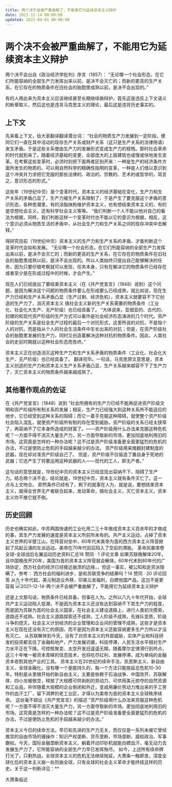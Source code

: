 ```yaml
---
title: 两个决不会被严重曲解了，不能用它为延续资本主义辩护
date: 2021-12-14 00:00:00
updated: 2022-04-01 00:00:00
---
```



# 两个决不会被严重曲解了，不能用它为延续资本主义辩护

两个决不会出自《政治经济学批判》序言（1857）：
“无论哪一个社会形态，在它们所能容纳的全部生产力发挥出来以前，是决不会灭亡的；而新的更高的生产关系，在它存在的物质条件在旧社会的胎胞里成熟以前，是决不会出现的。”

有的人用此来为资本主义应该继续甚至长期继续做辩护。首先这是违反上下文语义的断章取义，然后这也是违背马克思主义的理论，最后这是违背历史事实的。
## 上下文
先来看上下文，给大家翻译翻译潜台词：
“社会的物质生产力发展到一定阶段，便同它们一直在其中活动的现存生产关系或财产关系（这只是生产关系的法律用语）发生矛盾。于是这些关系便由生产力的发展形式变成生产力的桎梏。那时社会革命的时代就到来了。随着经济基础的变更，全部庞大的上层建筑也或慢或快地发生变革。在考察这些变革时，必须时刻把下面两者区别开来：一种是生产的经济条件方面所发生的物质的、可以用自然科学的精确性指明的变革，一种是人们借以意识到这个冲突并力求把它克服的那些法律的、政治的、宗教的、艺术的或哲学的，简言之，意识形态的形式。”

这些年（19世纪中页）是个变革时代，资本主义的经济基础在变化，生产力和生产关系的矛盾凸显了，生产力被生产关系限制了，于是产生了要克服这个矛盾的意识形态，各种思潮里，有的涂脂抹粉维护资本主义，也有想结束资本主义的，有的是空想社会主义，还有科学社会主义等等。
“我们判断一个人不能以他对自己的看法为根据，同样，我们判断这样一个变革时代也不能以它的意识为根据，相反，这个意识必须从物质生活的矛盾中，从社会生产力和生产关系之间的现存冲突中去解释。”

得研究目前（19世纪中页）资本主义的生产力和生产关系的矛盾，才能判断这个变革时代会如和发展。
“无论哪一个社会形态，在它们所能容纳的全部生产力发挥出来以前，是决不会灭亡的；而新的更高的生产关系，在它存在的物质条件在旧社会的胎胞里成熟以前，是决不会出现的。所以人类始终只提出自己能够解决的任务，因为只要仔细考察就可以发现，任务本身，只有在解决它的物质条件已经存在或者至少是在形成过程中的时候，才会产生。”

现在人们已经提出了要结束资本主义（在《共产党宣言》（1848）说到）这个问题，是因为解决这个问题的物质条件要么在形成要么已经成熟，就比如说，现在生产力已经和生产关系矛盾凸显（生产过剩、经济危机），资本主义就要容不下它创造的生产力了，消灭资本主义 搞社会主义新的生产关系需要的物质条件（工业化、社会化大生产、无产阶级）也已经具备了。
“大体说来，亚细亚的、古代的、封建的和现代资产阶级的生产方式可以看作是社会经济形态演进的几个时代。资产阶级的生产关系是社会生产过程的最后一个对抗形式，这里所说的对抗，不是指个人的对抗，而是指从个人的社会生活条件中生长出来的对抗；但是，在资产阶级社会的胎胞里发展的生产力，同时又创造着解决这种对抗的物质条件。因此，人类社会的史前时期就以这种社会形态而告终。”

资本主义正在创造消灭这种生产力和生产关系矛盾的物质条件（工业化、社会化大生产、无产阶级）也已经具备了。
翻译完毕。一句话，马克思原文意思是，资本主义创造的生产力和资本主义生产关系矛盾凸显，生产关系越来越容不下了生产力了，灭亡资本主义的物质条件越来越成熟了。
## 其他著作观点的佐证
在《共产党宣言》（1848）说到
“社会所拥有的生产力已经不能再促进资产阶级文明和资产阶级所有制关系的发展；相反，生产力已经强大到这种关系所不能适应的地步，它已经受到这种关系的阻碍；而它一着手克服这种障碍，就使整个资产阶级社会陷入混乱，就使资产阶级所有制的存在受到威胁。资产阶级的关系已经太狭窄了，再容纳不了它本身所造成的财富了。——资产阶级用什么办法来克服这种危机呢？一方面不得不消灭大量生产力，另一方面夺取新的市场，更加彻底地利用旧的市场。这究竟是怎样的一种办法呢？这不过是资产阶级准备更全面更猛烈的危机的办法，不过是使防止危机的手段越来越少的办法。
资产阶级用来推翻封建制度的武器，现在却对准资产阶级自己了。
但是，资产阶级不仅锻造了置自身于死地的武器；它还产生了将要运用这种武器的人——现代的工人，即无产者。”

这句话的意思就是，19世纪中页的资本主义已经显现出容纳不下、阻碍了生产力。结合两个决不会，结论就是，19世纪中页，资本主义就有条件灭亡了。这一点与上文吻合。
即然条件已经有了，剩下的就事在人为，就是说，要想结束资本主义，就得全世界无产者联合起来，发动革命，搞社会主义，灭亡资本主义，资本主义你不推它就不倒。
## 历史回顾
历史也确实如此，中苏两国快速的工业化用二三十年做成资本主义百余年的才做成的事，其生产力发展的速度是资本主义所前所未有的。共产主义运动，占掉了资本主义世界的半壁江山，在阵营对垒中，60年代末美帝为首的西方资本主义阵营掀起了风起云涌的左派运动，美帝在70年代前后陷入了空前的滞胀。
革命风暴席卷全球-全球战后左翼运动历史资料汇总18 赞同 · 1 评论文章
如果苏联晚解体20年，且中国晚改开20年，美国为首的资本主义阵营就会解体。60年代末到80年代的广场协定，西方社会的经济已经接近崩溃的边缘，，但这一事实，被公知和走资派隐瞒了。参考：
西方社会的福利进步，是和苏联竞争的结果吗？14 赞同 · 20 评论回答
从九十年代起，美元制造业外移，印美元发福利，白嫖他国产品，这岂不是更容易
![2021-12-14-两个决不会被严重曲解了，不能用它为延续资本主义辩护](assets/2021-12-14-两个决不会被严重曲解了，不能用它为延续资本主义辩护.jpeg)

还是上文那句话，物质条件已经具备，但事在人为。之所以八九十年代开始，全球共产主义运动陷入低潮，不是因为资本主义还没有达到容纳不下其生产力的程度，而是因为苏联为首的社会主义国家，在社会主义建设道路上，进行人类初次摸索，道路还不成熟。社会主义道路探索还不成熟，工人阶级不成熟，先锋队变质，阶级斗争的熄灭，社会主义计划经济的企业管理和企业间的管理不成熟，这些才是资本主义在现在还没有灭亡的原因，而不是因为资本主义还能容纳更多生产力所以才没有灭亡。
从苏联解体到今天，没有了对资本主义的外部威胁，实体产业和科技研发的投资都去往了金融和地产，产力发展迟缓，科技停滞，人民生活水平相对生产力水平正在下降。可控核聚变、太空开发旧遥遥无期，随着摩尔定律滑行到终点，这三十年唯一被资本青睐的信息技术，也将吃尽红利、发展停滞，成为单纯的金融资本收割其他产业的工具。
资本主义在20世纪的续命手法，凯恩斯主义、新自由主义、全球金融化，没有哪一个是能持久的，每一个方法只能拖延总危机10-30年。特别是从里根开始的新自由主义，主要是依赖于石油战争、中国改开、苏联解体、四小龙被做空，释放了大规模可供剥削的劳动力、可供用美元掠夺的自然资源和工业品，并伴随着大规模的企业倒闭和外迁，变成用廉价劳动力堆出来的手工劳作的血汗工厂，留下凋弊的老工业区，才得以为美帝为首的资本主义全球秩序续命。
这丝毫不超出《共产党宣言》的描述
“资产阶级用什么办法来克服这种危机呢？一方面不得不消灭大量生产力，另一方面夺取新的市场，更加彻底地利用旧的市场。这究竟是怎样的一种办法呢？这不过是资产阶级准备更全面更猛烈的危机的办法，不过是使防止危机的手段越来越少的办法。”

资本主义今日的续命方法，早已和先进的生产力无关，而仅仅是一系列未被它曾经推崇的自由市场的骚操作：知识产权垄断、货币垄断、市场垄断、威权政治、军事霸权。今天，国际金融垄断资本主义，躺着开动印钞机就能白嫖血汗，毫无动力去发展生产力了，它所能容纳的全部生产力早已发挥殆尽。
如今，上述所有续命牌打光了，只剩热战，全球资本主义的危机无法继续拖延，大萧条一触即发，深度全球化后的资本主义崩一处则崩全球，只有全球的社会主义革命才能终结这样的历史。关于这一判断详见：**


大萧条临近
